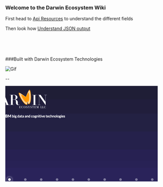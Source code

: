 ### Welcome to the Darwin Ecosystem Wiki

First head to [Api Resources](https://github.com/DarwinEcosystem/Documentation/wiki/REST-API-Resources) to understand the different fields

Then look how [Understand JSON output](https://github.com/DarwinEcosystem/Documentation/wiki/Understanding-the-default-json-output)




<br />
<br />
<br />



###Built with Darwin Ecosystem Technologies

![Gif](https://raw.githubusercontent.com/DarwinEcosystem/darwinblackhole/master/demo.gif)

--

![Gif](https://raw.githubusercontent.com/DarwinEcosystem/darwinbanner/master/demo.gif)


